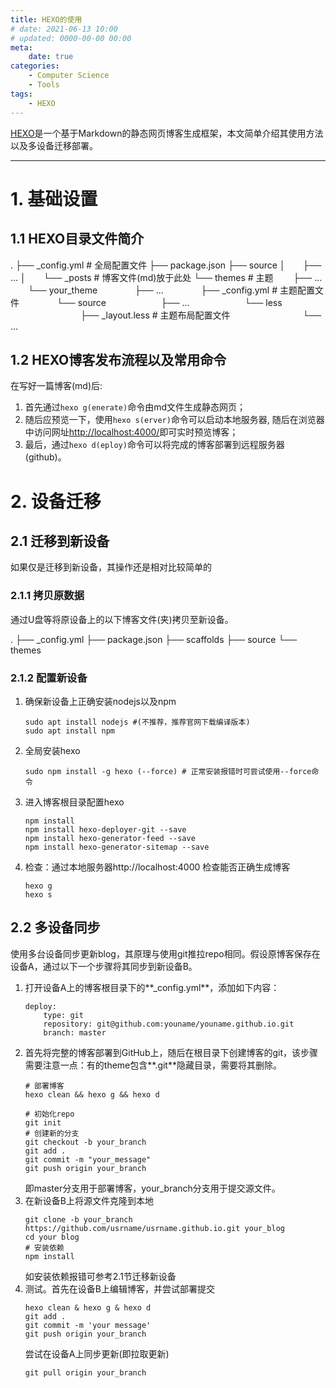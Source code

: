 ```yaml
---
title: HEXO的使用
# date: 2021-06-13 10:00
# updated: 0000-00-00 00:00
meta:
    date: true
categories: 
    - Computer Science
    - Tools
tags:
    - HEXO
---
```


[HEXO](https://hexo.io/zh-cn/)是一个基于Markdown的静态网页博客生成框架，本文简单介绍其使用方法以及多设备迁移部署。

---

<!-- more -->

# 1. 基础设置

## 1.1 HEXO目录文件简介

.
├── _config.yml # 全局配置文件
├── package.json
├── source
│　　├── ...
│　　└── _posts # 博客文件(md)放于此处
└── themes # 主题
　　├── ...
　　└── your_theme
　　　　├── ...
　　　　├── _config.yml # 主题配置文件
　　　　└── source
　　　　　　├── ...
　　　　　　└── less
　　　　　　　　├── _layout.less # 主题布局配置文件
　　　　　　　　└── ...

## 1.2 HEXO博客发布流程以及常用命令

在写好一篇博客(md)后:
1. 首先通过`hexo g(enerate)`命令由md文件生成静态网页；
2. 随后应预览一下，使用`hexo s(erver)`命令可以启动本地服务器,
随后在浏览器中访问网址[http://localhost:4000/](http://localhost:4000/)即可实时预览博客；
3. 最后，通过`hexo d(eploy)`命令可以将完成的博客部署到远程服务器(github)。

# 2. 设备迁移

## 2.1 迁移到新设备

如果仅是迁移到新设备，其操作还是相对比较简单的

### 2.1.1 拷贝原数据

通过U盘等将原设备上的以下博客文件(夹)拷贝至新设备。

.
├── _config.yml
├── package.json
├── scaffolds
├── source
└── themes

### 2.1.2 配置新设备

1. 确保新设备上正确安装nodejs以及npm
    ```shell
    sudo apt install nodejs #(不推荐，推荐官网下载编译版本)
    sudo apt install npm
    ```
2. 全局安装hexo
    ```shell
    sudo npm install -g hexo (--force) # 正常安装报错时可尝试使用--force命令
    ```
3. 进入博客根目录配置hexo
    ```shell
    npm install
    npm install hexo-deployer-git --save
    npm install hexo-generator-feed --save
    npm install hexo-generator-sitemap --save
    ```
4. 检查：通过本地服务器http://localhost:4000 检查能否正确生成博客
    ```shell
    hexo g
    hexo s
    ```

## 2.2 多设备同步

使用多台设备同步更新blog，其原理与使用git推拉repo相同。假设原博客保存在设备A，通过以下一个步骤将其同步到新设备B。

1. 打开设备A上的博客根目录下的**_config.yml**，添加如下内容：
    ```shell
    deploy:
        type: git
        repository: git@github.com:youname/youname.github.io.git
        branch: master
    ```
2. 首先将完整的博客部署到GitHub上，随后在根目录下创建博客的git，该步骤需要注意一点：有的theme包含**.git**隐藏目录，需要将其删除。
    ```shell
    # 部署博客
    hexo clean && hexo g && hexo d

    # 初始化repo
    git init
    # 创建新的分支
    git checkout -b your_branch
    git add .
    git commit -m "your_message"
    git push origin your_branch
    ```
    即master分支用于部署博客，your_branch分支用于提交源文件。
3. 在新设备B上将源文件克隆到本地
    ```shell
    git clone -b your_branch https://github.com/usrname/usrname.github.io.git your_blog
    cd your blog
    # 安装依赖
    npm install
    ```
    如安装依赖报错可参考2.1节迁移新设备
4. 测试。首先在设备B上编辑博客，并尝试部署提交
    ```shell
    hexo clean & hexo g & hexo d
    git add .
    git commit -m 'your message'
    git push origin your_branch
    ```
    尝试在设备A上同步更新(即拉取更新)
    ```shell
    git pull origin your_branch
    ```